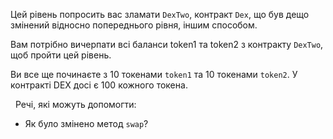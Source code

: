 Цей рівень попросить вас зламати `DexTwo`, контракт `Dex`, що був дещо змінений відносно попереднього рівня, іншим способом.

Вам потрібно вичерпати всі баланси token1 та token2 з контракту `DexTwo`, щоб пройти цей рівень.

Ви все ще починаєте з 10 токенами `token1` та 10 токенами `token2`. У контракті DEX досі є 100 кожного токена.

&nbsp;
Речі, які можуть допомогти:
* Як було змінено метод `swap`?
